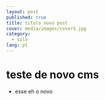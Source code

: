 ```yaml
---
layout: post
published: true
title: titulo novo post
cover: media/images/cover5.jpg
category:
  - silo
lang: pt
---
```

# teste de novo cms
- esse eh o novo
